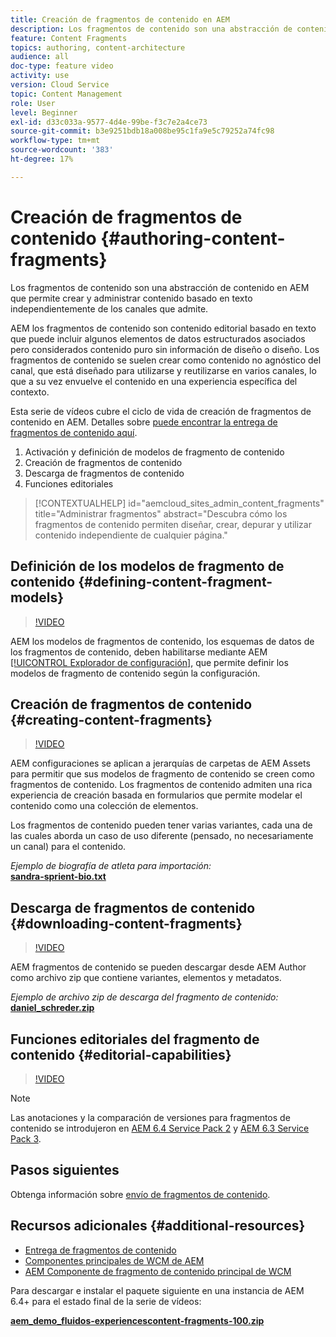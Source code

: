 ```yaml
---
title: Creación de fragmentos de contenido en AEM
description: Los fragmentos de contenido son una abstracción de contenido en AEM que permite crear y administrar contenido basado en texto independientemente de los canales que admite.
feature: Content Fragments
topics: authoring, content-architecture
audience: all
doc-type: feature video
activity: use
version: Cloud Service
topic: Content Management
role: User
level: Beginner
exl-id: d33c033a-9577-4d4e-99be-f3c7e2a4ce73
source-git-commit: b3e9251bdb18a008be95c1fa9e5c79252a74fc98
workflow-type: tm+mt
source-wordcount: '383'
ht-degree: 17%

---
```


# Creación de fragmentos de contenido {#authoring-content-fragments}

Los fragmentos de contenido son una abstracción de contenido en AEM que permite crear y administrar contenido basado en texto independientemente de los canales que admite.

AEM los fragmentos de contenido son contenido editorial basado en texto que puede incluir algunos elementos de datos estructurados asociados pero considerados contenido puro sin información de diseño o diseño. Los fragmentos de contenido se suelen crear como contenido no agnóstico del canal, que está diseñado para utilizarse y reutilizarse en varios canales, lo que a su vez envuelve el contenido en una experiencia específica del contexto.

Esta serie de vídeos cubre el ciclo de vida de creación de fragmentos de contenido en AEM. Detalles sobre [puede encontrar la entrega de fragmentos de contenido aquí](content-fragments-delivery-feature-video-use.md).

1. Activación y definición de modelos de fragmento de contenido
2. Creación de fragmentos de contenido
3. Descarga de fragmentos de contenido
4. Funciones editoriales

>[!CONTEXTUALHELP]
>id="aemcloud_sites_admin_content_fragments"
>title="Administrar fragmentos"
>abstract="Descubra cómo los fragmentos de contenido permiten diseñar, crear, depurar y utilizar contenido independiente de cualquier página."

## Definición de los modelos de fragmento de contenido {#defining-content-fragment-models}

>[!VIDEO](https://video.tv.adobe.com/v/22452?quality=12&learn=on)

AEM los modelos de fragmentos de contenido, los esquemas de datos de los fragmentos de contenido, deben habilitarse mediante AEM [[!UICONTROL Explorador de configuración]](https://experienceleague.adobe.com/docs/experience-manager-cloud-service/implementing/developing/configurations.html?lang=es), que permite definir los modelos de fragmento de contenido según la configuración.

## Creación de fragmentos de contenido {#creating-content-fragments}

>[!VIDEO](https://video.tv.adobe.com/v/22451?quality=12&learn=on)

AEM configuraciones se aplican a jerarquías de carpetas de AEM Assets para permitir que sus modelos de fragmento de contenido se creen como fragmentos de contenido. Los fragmentos de contenido admiten una rica experiencia de creación basada en formularios que permite modelar el contenido como una colección de elementos.

Los fragmentos de contenido pueden tener varias variantes, cada una de las cuales aborda un caso de uso diferente (pensado, no necesariamente un canal) para el contenido.

*Ejemplo de biografía de atleta para importación:*\
**[sandra-sprient-bio.txt](assets/sandra-sprient-bio.txt)**

## Descarga de fragmentos de contenido {#downloading-content-fragments}

>[!VIDEO](https://video.tv.adobe.com/v/22450?quality=12&learn=on)

AEM fragmentos de contenido se pueden descargar desde AEM Author como archivo zip que contiene variantes, elementos y metadatos.

*Ejemplo de archivo zip de descarga del fragmento de contenido:*\
**[daniel_schreder.zip](assets/daniel_schreder.zip)**

## Funciones editoriales del fragmento de contenido {#editorial-capabilities}

>[!VIDEO](https://video.tv.adobe.com/v/25891?quality=12&learn=on)

>[!NOTE]
>
> Las anotaciones y la comparación de versiones para fragmentos de contenido se introdujeron en [AEM 6.4 Service Pack 2](https://helpx.adobe.com/es/experience-manager/aem-releases-updates.html) y [AEM 6.3 Service Pack 3](https://helpx.adobe.com/es/experience-manager/6-3/release-notes/sp3-release-notes.html).

## Pasos siguientes

Obtenga información sobre [envío de fragmentos de contenido](content-fragments-delivery-feature-video-use.md).

## Recursos adicionales {#additional-resources}

* [Entrega de fragmentos de contenido](content-fragments-delivery-feature-video-use.md)
* [Componentes principales de WCM de AEM](https://experienceleague.adobe.com/docs/experience-manager-core-components/using/introduction.html?lang=es)
* [AEM Componente de fragmento de contenido principal de WCM](https://experienceleague.adobe.com/docs/experience-manager-core-components/using/components/content-fragment-component.html?lang=es)

Para descargar e instalar el paquete siguiente en una instancia de AEM 6.4+ para el estado final de la serie de vídeos:

**[aem_demo_fluidos-experiencescontent-fragments-100.zip](assets/aem_demo_fluid-experiencescontent-fragments-100.zip)**

